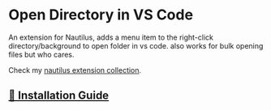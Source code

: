 # Open Directory in VS Code

An extension for Nautilus, adds a menu item to the right-click directory/background to open folder in vs code. also works for bulk opening files but who cares.

Check my [nautilus extension collection](https://github.com/SimBoi/nautilus-extension-collection).

## [🚀 Installation Guide](https://github.com/SimBoi/nautilus-extension-collection/blob/main/README.md)
